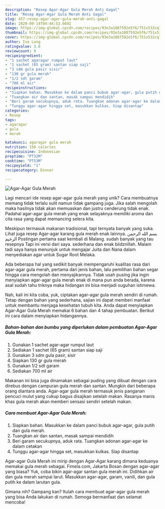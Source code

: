 ```yaml
---
description: "Resep Agar-Agar Gula Merah Anti Gagal"
title: "Resep Agar-Agar Gula Merah Anti Gagal"
slug: 457-resep-agar-agar-gula-merah-anti-gagal
date: 2020-09-14T04:44:53.669Z
image: https://img-global.cpcdn.com/recipes/93e3a1087592e5f6/751x532cq70/agar-agar-gula-merah-foto-resep-utama.jpg
thumbnail: https://img-global.cpcdn.com/recipes/93e3a1087592e5f6/751x532cq70/agar-agar-gula-merah-foto-resep-utama.jpg
cover: https://img-global.cpcdn.com/recipes/93e3a1087592e5f6/751x532cq70/agar-agar-gula-merah-foto-resep-utama.jpg
author: Iva Long
ratingvalue: 3.8
reviewcount: 9
recipeingredient:
- "1 sachet agaragar rumput laut"
- "1 sachet (65 gram) santan siap saji"
- "3 sdm gula pasir sisir"
- "130 gr gula merah"
- "1/2 sdt garam"
- "700 ml air"
recipeinstructions:
- "Siapkan bahan. Masukkan ke dalam panci bubuk agar-agar, gula putih dan gula merah."
- "Tuangkan air dan santan, masak sampai mendidih"
- "Beri garam secukupnya, aduk rata. Tuangkan adonan agar-agar ke dalam cetakan"
- "Tunggu agar-agar hingga set, masukkan kulkas. Siap disantap"
categories:
- Resep
tags:
- agaragar
- gula
- merah

katakunci: agaragar gula merah 
nutrition: 156 calories
recipecuisine: Indonesian
preptime: "PT32M"
cooktime: "PT53M"
recipeyield: "1"
recipecategory: Dinner

---
```



![Agar-Agar Gula Merah](https://img-global.cpcdn.com/recipes/93e3a1087592e5f6/751x532cq70/agar-agar-gula-merah-foto-resep-utama.jpg)

Lagi mencari ide resep agar-agar gula merah yang unik? Cara membuatnya memang tidak terlalu sulit namun tidak gampang juga. Jika salah mengolah maka hasilnya tidak akan memuaskan dan justru cenderung tidak enak. Padahal agar-agar gula merah yang enak selayaknya memiliki aroma dan cita rasa yang dapat memancing selera kita.

Meskipun termasuk makanan tradisional, tapi ternyata banyak yang suka. Lihat juga resep Agar-agar karang gula merah enak lainnya. بسم الله الرحمن الرحيم Postingan pertama saat kembali di Malang. sudah banyak yang tau resepnya Tapi ini versi dari saya. sederhana dan enak biidznillah. Malam tadi saya hanya menunjuk untuk mengajar Juita dan Nana dalam menyediakan agar untuk Sugar Root Melaka.

Ada beberapa hal yang sedikit banyak mempengaruhi kualitas rasa dari agar-agar gula merah, pertama dari jenis bahan, lalu pemilihan bahan segar hingga cara mengolah dan menyajikannya. Tidak usah pusing jika ingin menyiapkan agar-agar gula merah enak di mana pun anda berada, karena asal sudah tahu triknya maka hidangan ini bisa menjadi suguhan istimewa.


Nah, kali ini kita coba, yuk, ciptakan agar-agar gula merah sendiri di rumah. Tetap dengan bahan yang sederhana, sajian ini dapat memberi manfaat untuk membantu menjaga kesehatan tubuh kita. Anda dapat menyiapkan Agar-Agar Gula Merah memakai 6 bahan dan 4 tahap pembuatan. Berikut ini cara dalam menyiapkan hidangannya.

<!--inarticleads1-->

##### Bahan-bahan dan bumbu yang diperlukan dalam pembuatan Agar-Agar Gula Merah:

1. Gunakan 1 sachet agar-agar rumput laut
1. Sediakan 1 sachet (65 gram) santan siap saji
1. Gunakan 3 sdm gula pasir, sisir
1. Siapkan 130 gr gula merah
1. Gunakan 1/2 sdt garam
1. Sediakan 700 ml air


Makanan ini bisa juga dinamakan sebagai puding yang dibuat dengan cara direbus dengan campuran gula merah dan santan. Mungkin dari beberapa orang diantara anda. Agar-agar gula merah termasuk jenis panganan pencuci mulut yang cukup bagus disajikan setelah makan. Rasanya manis khas gula merah akan memberi sensasi sendiri setelah makan. 

<!--inarticleads2-->

##### Cara membuat Agar-Agar Gula Merah:

1. Siapkan bahan. Masukkan ke dalam panci bubuk agar-agar, gula putih dan gula merah.
1. Tuangkan air dan santan, masak sampai mendidih
1. Beri garam secukupnya, aduk rata. Tuangkan adonan agar-agar ke dalam cetakan
1. Tunggu agar-agar hingga set, masukkan kulkas. Siap disantap


Agar-agar Gula Merah ini mirip dengan Agar-Agar karang dimana keduanya memakai gula merah sebagai. Fimela.com, Jakarta Bosan dengan agar-agar yang biasa? Yuk, coba bikin agar-agar santan gula merah ini. Didihkan air dan gula merah sampai larut. Masukkan agar-agar, garam, vanili, dan gula putih ke dalam larutan gula. 

Gimana nih? Gampang kan? Itulah cara membuat agar-agar gula merah yang bisa Anda lakukan di rumah. Semoga bermanfaat dan selamat mencoba!
